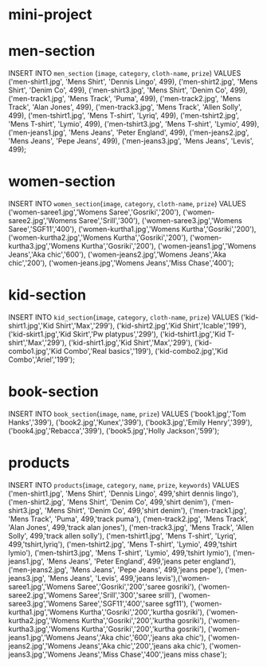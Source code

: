 # mini-project
# men-section
INSERT INTO `men_section` (`image`, `category`, `cloth-name`, `prize`) VALUES
('men-shirt1.jpg', 'Mens Shirt', 'Dennis Lingo', 499),
('men-shirt2.jpg', 'Mens Shirt', 'Denim Co', 499),
('men-shirt3.jpg', 'Mens Shirt', 'Denim Co', 499),
('men-track1.jpg', 'Mens Track', 'Puma', 499),
('men-track2.jpg', 'Mens Track', 'Alan Jones', 499),
('men-track3.jpg', 'Mens Track', 'Allen Solly', 499),
('men-tshirt1.jpg', 'Mens T-shirt', 'Lyriq', 499),
('men-tshirt2.jpg', 'Mens T-shirt', 'Lymio', 499),
('men-tshirt3.jpg', 'Mens T-shirt', 'Lymio', 499),
('men-jeans1.jpg', 'Mens Jeans', 'Peter England', 499),
('men-jeans2.jpg', 'Mens Jeans', 'Pepe Jeans', 499),
('men-jeans3.jpg', 'Mens Jeans', 'Levis', 499);

# women-section
INSERT INTO `women_section`(`image`, `category`, `cloth-name`, `prize`) VALUES ('women-saree1.jpg','Womens Saree','Gosriki','200'), ('women-saree2.jpg','Womens Saree','Srill','300'), ('women-saree3.jpg','Womens Saree','SGF11','400'), ('women-kurtha1.jpg','Womens Kurtha','Gosriki','200'), ('women-kurtha2.jpg','Womens Kurtha','Gosriki','200'), ('women-kurtha3.jpg','Womens Kurtha','Gosriki','200'), ('women-jeans1.jpg','Womens Jeans','Aka chic','600'), ('women-jeans2.jpg','Womens Jeans','Aka chic','200'), ('women-jeans.jpg','Womens Jeans','Miss Chase','400');

# kid-section
INSERT INTO `kid_section`(`image`, `category`, `cloth-name`, `prize`) VALUES ('kid-shirt1.jpg','Kid Shirt','Max','299'), ('kid-shirt2.jpg','Kid Shirt','Icable','199'), ('kid-skirt1.jpg','Kid Skirt','Pw platypus','299'), ('kid-tshirt1.jpg','Kid T-shirt','Max','299'), ('kid-shirt1.jpg','Kid Shirt','Max','299'), ('kid-combo1.jpg','Kid Combo','Real basics','199'), ('kid-combo2.jpg','Kid Combo','Ariel','199');

# book-section
INSERT INTO `book_section`(`image`, `name`, `prize`) VALUES ('book1.jpg','Tom Hanks','399'), ('book2.jpg','Kunex','399'), ('book3.jpg','Emily Henry','399'), ('book4.jpg','Rebacca','399'), ('book5.jpg','Holly Jackson','599');

# products
INSERT INTO `products`(`image`, `category`, `name`, `prize`, `keywords`) VALUES ('men-shirt1.jpg', 'Mens Shirt', 'Dennis Lingo', 499,'shirt dennis lingo'), ('men-shirt2.jpg', 'Mens Shirt', 'Denim Co', 499,'shirt denim'), ('men-shirt3.jpg', 'Mens Shirt', 'Denim Co', 499,'shirt denim'), ('men-track1.jpg', 'Mens Track', 'Puma', 499,'track puma'), ('men-track2.jpg', 'Mens Track', 'Alan Jones', 499,'track alan jones'), ('men-track3.jpg', 'Mens Track', 'Allen Solly', 499,'track allen solly'), ('men-tshirt1.jpg', 'Mens T-shirt', 'Lyriq', 499,'tshirt,lyriq'), ('men-tshirt2.jpg', 'Mens T-shirt', 'Lymio', 499,'tshirt lymio'), ('men-tshirt3.jpg', 'Mens T-shirt', 'Lymio', 499,'tshirt lymio'), ('men-jeans1.jpg', 'Mens Jeans', 'Peter England', 499,'jeans peter england'), ('men-jeans2.jpg', 'Mens Jeans', 'Pepe Jeans', 499,'jeans pepe'), ('men-jeans3.jpg', 'Mens Jeans', 'Levis', 499,'jeans levis'),('women-saree1.jpg','Womens Saree','Gosriki','200','saree gosriki'), ('women-saree2.jpg','Womens Saree','Srill','300','saree srill'), ('women-saree3.jpg','Womens Saree','SGF11','400','saree sgf11'), ('women-kurtha1.jpg','Womens Kurtha','Gosriki','200','kurtha gosriki'), ('women-kurtha2.jpg','Womens Kurtha','Gosriki','200','kurtha gosriki'), ('women-kurtha3.jpg','Womens Kurtha','Gosriki','200','kurtha gosriki'), ('women-jeans1.jpg','Womens Jeans','Aka chic','600','jeans aka chic'), ('women-jeans2.jpg','Womens Jeans','Aka chic','200','jeans aka chic'), ('women-jeans3.jpg','Womens Jeans','Miss Chase','400','jeans miss chase');
